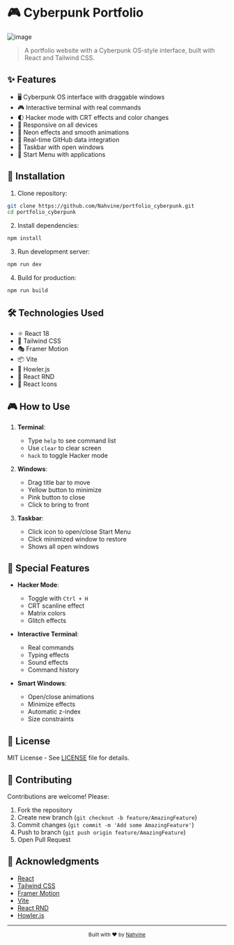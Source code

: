 # 🎮 Cyberpunk Portfolio

![image](https://github.com/user-attachments/assets/a174aa22-4f3f-4bbe-9b06-0cf661ee5696)


> A portfolio website with a Cyberpunk OS-style interface, built with React and Tailwind CSS.

## ✨ Features

- 🖥️ Cyberpunk OS interface with draggable windows
- 🎮 Interactive terminal with real commands
- 🌓 Hacker mode with CRT effects and color changes
- 📱 Responsive on all devices
- 🎨 Neon effects and smooth animations
- 🔄 Real-time GitHub data integration
- 🎯 Taskbar with open windows
- 🚀 Start Menu with applications

## 🚀 Installation

1. Clone repository:
```bash
git clone https://github.com/Nahvine/portfolio_cyberpunk.git
cd portfolio_cyberpunk
```

2. Install dependencies:
```bash
npm install
```

3. Run development server:
```bash
npm run dev
```

4. Build for production:
```bash
npm run build
```

## 🛠️ Technologies Used

- ⚛️ React 18
- 🎨 Tailwind CSS
- 🎭 Framer Motion
- 📦 Vite
- 🎵 Howler.js
- 🔄 React RND
- 📱 React Icons

## 🎮 How to Use

1. **Terminal**: 
   - Type `help` to see command list
   - Use `clear` to clear screen
   - `hack` to toggle Hacker mode

2. **Windows**:
   - Drag title bar to move
   - Yellow button to minimize
   - Pink button to close
   - Click to bring to front

3. **Taskbar**:
   - Click icon to open/close Start Menu
   - Click minimized window to restore
   - Shows all open windows

## 🌟 Special Features

- **Hacker Mode**: 
  - Toggle with `Ctrl + H`
  - CRT scanline effect
  - Matrix colors
  - Glitch effects

- **Interactive Terminal**:
  - Real commands
  - Typing effects
  - Sound effects
  - Command history

- **Smart Windows**:
  - Open/close animations
  - Minimize effects
  - Automatic z-index
  - Size constraints

## 📝 License

MIT License - See [LICENSE](LICENSE) file for details.

## 🤝 Contributing

Contributions are welcome! Please:

1. Fork the repository
2. Create new branch (`git checkout -b feature/AmazingFeature`)
3. Commit changes (`git commit -m 'Add some AmazingFeature'`)
4. Push to branch (`git push origin feature/AmazingFeature`)
5. Open Pull Request

## 🙏 Acknowledgments

- [React](https://reactjs.org/)
- [Tailwind CSS](https://tailwindcss.com/)
- [Framer Motion](https://www.framer.com/motion/)
- [Vite](https://vitejs.dev/)
- [React RND](https://github.com/bokuweb/react-rnd)
- [Howler.js](https://howlerjs.com/)

---

<div align="center">
  <sub>Built with ❤️ by <a href="https://github.com/Nahvine">Nahvine</a></sub>
</div>
